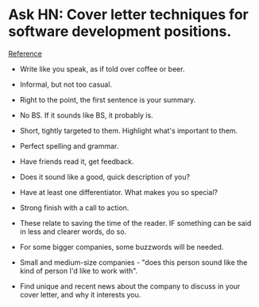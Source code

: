 # Ask HN: Cover letter techniques for software development positions.
[Reference](https://news.ycombinator.com/item?id=1783915)

- Write like you speak, as if told over coffee or beer.
- Informal, but not too casual.
- Right to the point, the first sentence is your summary.
- No BS. If it sounds like BS, it probably is.
- Short, tightly targeted to them. Highlight what's important to them.
- Perfect spelling and grammar.
- Have friends read it, get feedback.
- Does it sound like a good, quick description of you?
- Have at least one differentiator. What makes you so special?
- Strong finish with a call to action.

- These relate to saving the time of the reader. IF something can be said in less and clearer words, do so.
- For some bigger companies, some buzzwords will be needed.
- Small and medium-size companies - "does this person sound like the kind of person I'd like to work with".
- Find unique and recent news about the company to discuss in your cover letter, and why it interests you.
